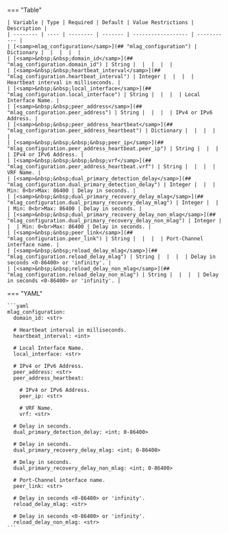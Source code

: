 <!--
  ~ Copyright (c) 2024 Arista Networks, Inc.
  ~ Use of this source code is governed by the Apache License 2.0
  ~ that can be found in the LICENSE file.
  -->
=== "Table"

    | Variable | Type | Required | Default | Value Restrictions | Description |
    | -------- | ---- | -------- | ------- | ------------------ | ----------- |
    | [<samp>mlag_configuration</samp>](## "mlag_configuration") | Dictionary |  |  |  |  |
    | [<samp>&nbsp;&nbsp;domain_id</samp>](## "mlag_configuration.domain_id") | String |  |  |  |  |
    | [<samp>&nbsp;&nbsp;heartbeat_interval</samp>](## "mlag_configuration.heartbeat_interval") | Integer |  |  |  | Heartbeat interval in milliseconds. |
    | [<samp>&nbsp;&nbsp;local_interface</samp>](## "mlag_configuration.local_interface") | String |  |  |  | Local Interface Name. |
    | [<samp>&nbsp;&nbsp;peer_address</samp>](## "mlag_configuration.peer_address") | String |  |  |  | IPv4 or IPv6 Address. |
    | [<samp>&nbsp;&nbsp;peer_address_heartbeat</samp>](## "mlag_configuration.peer_address_heartbeat") | Dictionary |  |  |  |  |
    | [<samp>&nbsp;&nbsp;&nbsp;&nbsp;peer_ip</samp>](## "mlag_configuration.peer_address_heartbeat.peer_ip") | String |  |  |  | IPv4 or IPv6 Address. |
    | [<samp>&nbsp;&nbsp;&nbsp;&nbsp;vrf</samp>](## "mlag_configuration.peer_address_heartbeat.vrf") | String |  |  |  | VRF Name. |
    | [<samp>&nbsp;&nbsp;dual_primary_detection_delay</samp>](## "mlag_configuration.dual_primary_detection_delay") | Integer |  |  | Min: 0<br>Max: 86400 | Delay in seconds. |
    | [<samp>&nbsp;&nbsp;dual_primary_recovery_delay_mlag</samp>](## "mlag_configuration.dual_primary_recovery_delay_mlag") | Integer |  |  | Min: 0<br>Max: 86400 | Delay in seconds. |
    | [<samp>&nbsp;&nbsp;dual_primary_recovery_delay_non_mlag</samp>](## "mlag_configuration.dual_primary_recovery_delay_non_mlag") | Integer |  |  | Min: 0<br>Max: 86400 | Delay in seconds. |
    | [<samp>&nbsp;&nbsp;peer_link</samp>](## "mlag_configuration.peer_link") | String |  |  |  | Port-Channel interface name. |
    | [<samp>&nbsp;&nbsp;reload_delay_mlag</samp>](## "mlag_configuration.reload_delay_mlag") | String |  |  |  | Delay in seconds <0-86400> or 'infinity'. |
    | [<samp>&nbsp;&nbsp;reload_delay_non_mlag</samp>](## "mlag_configuration.reload_delay_non_mlag") | String |  |  |  | Delay in seconds <0-86400> or 'infinity'. |

=== "YAML"

    ```yaml
    mlag_configuration:
      domain_id: <str>

      # Heartbeat interval in milliseconds.
      heartbeat_interval: <int>

      # Local Interface Name.
      local_interface: <str>

      # IPv4 or IPv6 Address.
      peer_address: <str>
      peer_address_heartbeat:

        # IPv4 or IPv6 Address.
        peer_ip: <str>

        # VRF Name.
        vrf: <str>

      # Delay in seconds.
      dual_primary_detection_delay: <int; 0-86400>

      # Delay in seconds.
      dual_primary_recovery_delay_mlag: <int; 0-86400>

      # Delay in seconds.
      dual_primary_recovery_delay_non_mlag: <int; 0-86400>

      # Port-Channel interface name.
      peer_link: <str>

      # Delay in seconds <0-86400> or 'infinity'.
      reload_delay_mlag: <str>

      # Delay in seconds <0-86400> or 'infinity'.
      reload_delay_non_mlag: <str>
    ```
